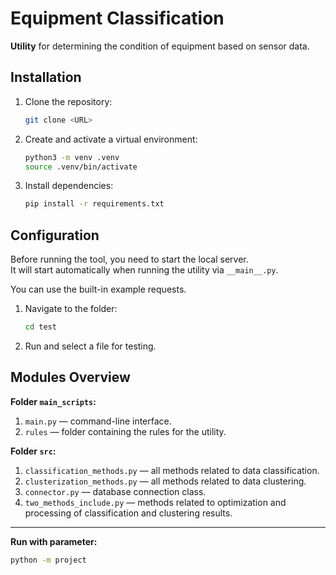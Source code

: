 # Equipment Classification

**Utility** for determining the condition of equipment based on sensor data.

## Installation

1. Clone the repository:

    ```bash
    git clone <URL>
    ```

2. Create and activate a virtual environment:

    ```bash
    python3 -m venv .venv
    source .venv/bin/activate
    ```

3. Install dependencies:

    ```bash
    pip install -r requirements.txt
    ```

## Configuration

Before running the tool, you need to start the local server.  
It will start automatically when running the utility via `__main__.py`.

You can use the built-in example requests.

1. Navigate to the folder:

    ```bash
    cd test
    ```

2. Run and select a file for testing.

## Modules Overview

**Folder `main_scripts`:**
1. `main.py` — command-line interface.  
2. `rules` — folder containing the rules for the utility.  

**Folder `src`:**
1. `classification_methods.py` — all methods related to data classification.  
2. `clusterization_methods.py` — all methods related to data clustering.  
3. `connector.py` — database connection class.  
4. `two_methods_include.py` — methods related to optimization and processing of classification and clustering results.

---

**Run with parameter:**
```bash
python -m project
